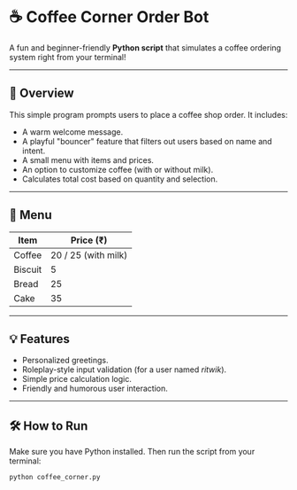 # ☕ Coffee Corner Order Bot

A fun and beginner-friendly **Python script** that simulates a coffee ordering system right from your terminal!

---

## 🚀 Overview

This simple program prompts users to place a coffee shop order. It includes:

- A warm welcome message.
- A playful "bouncer" feature that filters out users based on name and intent.
- A small menu with items and prices.
- An option to customize coffee (with or without milk).
- Calculates total cost based on quantity and selection.

---

## 🧾 Menu

| Item     | Price (₹) |
|----------|------------|
| Coffee   | 20 / 25 (with milk) |
| Biscuit  | 5 |
| Bread    | 25 |
| Cake     | 35 |

---

## 💡 Features

- Personalized greetings.
- Roleplay-style input validation (for a user named *ritwik*).
- Simple price calculation logic.
- Friendly and humorous user interaction.

---

## 🛠️ How to Run

Make sure you have Python installed. Then run the script from your terminal:

```bash
python coffee_corner.py
